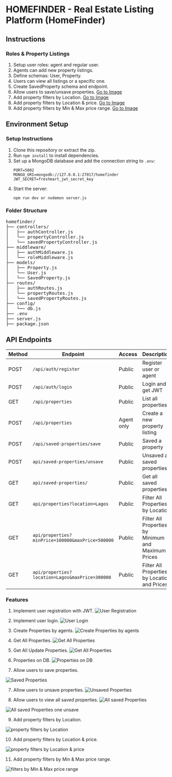 # HOMEFINDER - Real Estate Listing Platform (HomeFinder) 
## Instructions
### Roles & Property Listings
1. Setup user roles: agent and regular user.
2. Agents can add new property listings.
3. Define schemas: User, Property.
   <!-- Browsing & Saving Properties -->
4. Users can view all listings or a specific one.
5. Create SavedProperty schema and endpoint.
6. Allow users to save/unsave properties. [Go to Image](#saved-unsaved)
7. Add property filters by Location. [Go to Image](#property-by-location)
8. Add property filters by Location & price. [Go to Image](#property-by-price&Location)
9. Add property filters by Min & Max price range. [Go to Image](#property-by-priceRange)


## Environment Setup
### Setup Instructions
1. Clone this repository or extract the zip.
2. Run `npm install` to install dependencies.
3. Set up a MongoDB database and add the connection string to `.env`:
   ```
   PORT=5002
   MONGO_URI=mongodb://127.0.0.1:27017/homefinder
   JWT_SECRET=freshmart_jwt_secret_key
   ```
4. Start the server:
   ```
   npm run dev or nodemon server.js
   ```

### Folder Structure
<pre>
homefinder/
├── controllers/
│   ├── authController.js
│   └── propertyController.js
│   └── savedPropertyController.js
├── middleware/
│   ├── authMiddleware.js
│   └── roleMiddleware.js
├── models/
│   ├── Property.js
│   └── User.js
│   └── SavedProperty.js
├── routes/
│   ├── authRoutes.js
│   └── propertyRoutes.js
│   └── savedPropertyRoutes.js
├── config/
│   └── db.js
├── .env
├── server.js
├── package.json
</pre>


## API Endpoints

| Method | Endpoint                      | Access     | Description                   |
| ------ | --------------------          | ---------- | ----------------------------- |
| POST   | `/api/auth/register`          | Public     | Register user or agent        |
| POST   | `/api/auth/login`             | Public     | Login and get JWT             |
| GET    | `/api/properties`             | Public     | List all properties           |
| POST   | `/api/properties`             | Agent only | Create a new property listing |
| POST   | `/api/saved-properties/save`  | Public     | Saved a property              |
| POST   | `api/saved-properties/unsave` | Public     | Unsaved a saved properties    |
| GET    | `api/saved-properties/`       | Public     | Get all saved properties      |
| GET    | `api/properties?location=Lagos`       | Public     | Filter All Properties by Location      |
| GET    | `api/properties?minPrice=100000&maxPrice=500000`       | Public     | Filter All Properties by Minimum and Maximum Prices      |
| GET    | `api/properties?location=Lagos&maxPrice=300000`       | Public     | Filter All Properties by Location and Prices      |



### Features
1. Implement user registration with JWT.
![User Registration](screenshots/register.png)

2. Implement user login.
![User Login](screenshots/login.png)

2. Create Properties by agents.
![Create Properties by agents](screenshots/create-property.png)

3. Get All Properties.
![Get All Properties](screenshots/get-all-property.png)

4. Get All Update Properties.
![Get All Properties](screenshots/get-all-property2.png)

5. Properties on DB.
![Properties on DB](screenshots/propertiesDB.png)

6. <p id="#saved-unsaved">Allow users to save properties.</p>
![Saved Properties](screenshots/saved-property.png)

7. Allow users to unsave properties.
![Unsaved Properties](screenshots/unsaved-property.png)

8. Allow users to view all saved properties.
![All saved Properties](screenshots/all-saved-properties.png)

![All saved Properties one unsave](screenshots/all-saved-properties-after.png)

9. <p id="property-by-location">Add property filters by Location.</p>
![property filters by Location](screenshots/property-by-location.png)

10. <p id="property-by-price&Location">Add property filters by Location & price.</p>
![property filters by Location & price](screenshots/property-by-price&location.png)

11. <p id="property-by-priceRange">Add property filters by Min & Max price range.</p>
![filters by Min & Max price range](screenshots/property-by-priceRange.png)